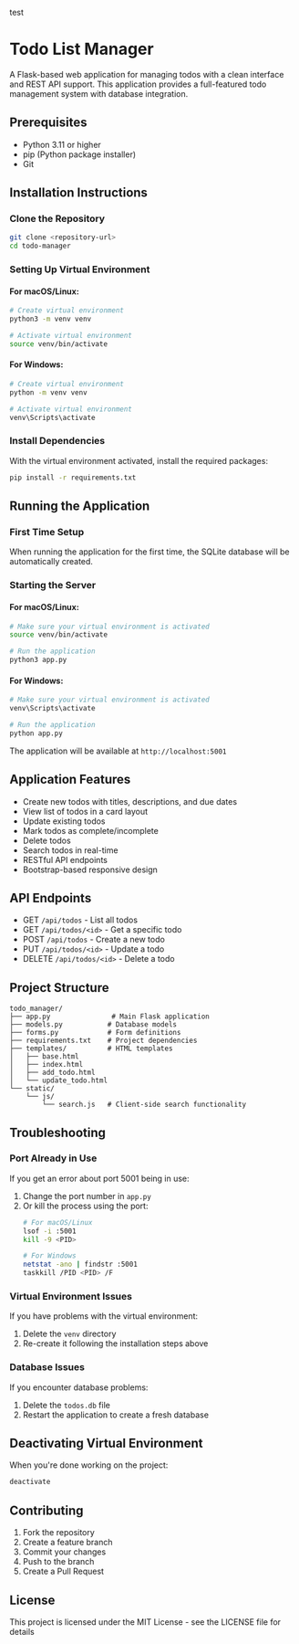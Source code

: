 test
# Todo List Manager

A Flask-based web application for managing todos with a clean interface and REST API support. This application provides a full-featured todo management system with database integration.

## Prerequisites

- Python 3.11 or higher
- pip (Python package installer)
- Git

## Installation Instructions

### Clone the Repository
```bash
git clone <repository-url>
cd todo-manager
```

### Setting Up Virtual Environment

#### For macOS/Linux:
```bash
# Create virtual environment
python3 -m venv venv

# Activate virtual environment
source venv/bin/activate
```

#### For Windows:
```bash
# Create virtual environment
python -m venv venv

# Activate virtual environment
venv\Scripts\activate
```

### Install Dependencies

With the virtual environment activated, install the required packages:
```bash
pip install -r requirements.txt
```

## Running the Application

### First Time Setup
When running the application for the first time, the SQLite database will be automatically created.

### Starting the Server

#### For macOS/Linux:
```bash
# Make sure your virtual environment is activated
source venv/bin/activate

# Run the application
python3 app.py
```

#### For Windows:
```bash
# Make sure your virtual environment is activated
venv\Scripts\activate

# Run the application
python app.py
```

The application will be available at `http://localhost:5001`

## Application Features

- Create new todos with titles, descriptions, and due dates
- View list of todos in a card layout
- Update existing todos
- Mark todos as complete/incomplete
- Delete todos
- Search todos in real-time
- RESTful API endpoints
- Bootstrap-based responsive design

## API Endpoints

- GET `/api/todos` - List all todos
- GET `/api/todos/<id>` - Get a specific todo
- POST `/api/todos` - Create a new todo
- PUT `/api/todos/<id>` - Update a todo
- DELETE `/api/todos/<id>` - Delete a todo

## Project Structure
```
todo_manager/
├── app.py               # Main Flask application
├── models.py           # Database models
├── forms.py            # Form definitions
├── requirements.txt    # Project dependencies
├── templates/          # HTML templates
│   ├── base.html
│   ├── index.html
│   ├── add_todo.html
│   └── update_todo.html
└── static/
    └── js/
        └── search.js   # Client-side search functionality
```

## Troubleshooting

### Port Already in Use
If you get an error about port 5001 being in use:
1. Change the port number in `app.py`
2. Or kill the process using the port:
   ```bash
   # For macOS/Linux
   lsof -i :5001
   kill -9 <PID>
   
   # For Windows
   netstat -ano | findstr :5001
   taskkill /PID <PID> /F
   ```

### Virtual Environment Issues
If you have problems with the virtual environment:
1. Delete the `venv` directory
2. Re-create it following the installation steps above

### Database Issues
If you encounter database problems:
1. Delete the `todos.db` file
2. Restart the application to create a fresh database

## Deactivating Virtual Environment

When you're done working on the project:
```bash
deactivate
```

## Contributing

1. Fork the repository
2. Create a feature branch
3. Commit your changes
4. Push to the branch
5. Create a Pull Request

## License

This project is licensed under the MIT License - see the LICENSE file for details

